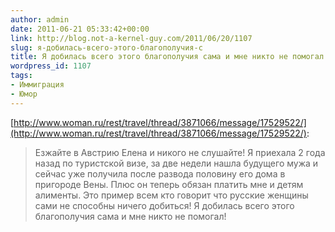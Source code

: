 ```yaml
---
author: admin
date: 2011-06-21 05:33:42+00:00
link: http://blog.not-a-kernel-guy.com/2011/06/20/1107
slug: я-добилась-всего-этого-благополучия-с
title: Я добилась всего этого благополучия сама и мне никто не помогал!
wordpress_id: 1107
tags:
- Иммиграция
- Юмор
---
```


[http://www.woman.ru/rest/travel/thread/3871066/message/17529522/](http://www.woman.ru/rest/travel/thread/3871066/message/17529522/):

> Езжайте в Австрию Елена и никого не слушайте! Я приехала 2 года назад по туристской визе, за две недели нашла будущего мужа и сейчас уже получила после развода половину его дома в пригороде Вены. Плюс он теперь обязан платить мне и детям алименты. 
Это пример всем кто говорит что русские женщины сами не способны ничего добиться! Я добилась всего этого благополучия сама и мне никто не помогал!
